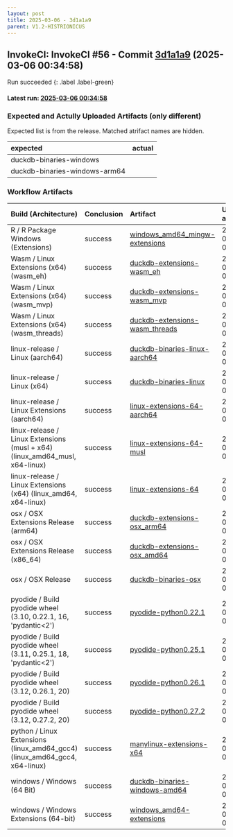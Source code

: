 ```yaml
---
layout: post
title: 2025-03-06 - 3d1a1a9
parent: V1.2-HISTRIONICUS
---
```



## InvokeCI: InvokeCI #56 - Commit [3d1a1a9](https://github.com/duckdb/duckdb/actions/runs/13688471341) (2025-03-06 00:34:58)
 Run succeeded
{: .label .label-green}
#### Latest run: [ 2025-03-06 00:34:58 ](https://github.com/duckdb/duckdb/actions/runs/13688471341)

### Expected and Actully Uploaded Artifacts (only different)
Expected list is from the release.
Matched atrifact names are hidden.

| expected                      | actual   |
|:------------------------------|:---------|
| duckdb-binaries-windows       |          |
| duckdb-binaries-windows-arm64 |          |

### Workflow Artifacts

| Build (Architecture)                                                        | Conclusion   | Artifact                                                                                                         | Uploaded at         |
|:----------------------------------------------------------------------------|:-------------|:-----------------------------------------------------------------------------------------------------------------|:--------------------|
| R / R Package Windows (Extensions)                                          | success      | [windows_amd64_mingw-extensions](https://github.com/duckdb/duckdb/actions/runs/13688471341/artifacts/2700611635) | 2025-03-06 01:45:11 |
| Wasm / Linux Extensions (x64) (wasm_eh)                                     | success      | [duckdb-extensions-wasm_eh](https://github.com/duckdb/duckdb/actions/runs/13688471341/artifacts/2700463099)      | 2025-03-06 01:05:52 |
| Wasm / Linux Extensions (x64) (wasm_mvp)                                    | success      | [duckdb-extensions-wasm_mvp](https://github.com/duckdb/duckdb/actions/runs/13688471341/artifacts/2700465020)     | 2025-03-06 01:06:22 |
| Wasm / Linux Extensions (x64) (wasm_threads)                                | success      | [duckdb-extensions-wasm_threads](https://github.com/duckdb/duckdb/actions/runs/13688471341/artifacts/2700465597) | 2025-03-06 01:06:31 |
| linux-release / Linux (aarch64)                                             | success      | [duckdb-binaries-linux-aarch64](https://github.com/duckdb/duckdb/actions/runs/13688471341/artifacts/2700750957)  | 2025-03-06 02:24:16 |
| linux-release / Linux (x64)                                                 | success      | [duckdb-binaries-linux](https://github.com/duckdb/duckdb/actions/runs/13688471341/artifacts/2700744102)          | 2025-03-06 02:21:56 |
| linux-release / Linux Extensions (aarch64)                                  | success      | [linux-extensions-64-aarch64](https://github.com/duckdb/duckdb/actions/runs/13688471341/artifacts/2700783326)    | 2025-03-06 02:33:48 |
| linux-release / Linux Extensions (musl + x64) (linux_amd64_musl, x64-linux) | success      | [linux-extensions-64-musl](https://github.com/duckdb/duckdb/actions/runs/13688471341/artifacts/2700764198)       | 2025-03-06 02:28:39 |
| linux-release / Linux Extensions (x64) (linux_amd64, x64-linux)             | success      | [linux-extensions-64](https://github.com/duckdb/duckdb/actions/runs/13688471341/artifacts/2700454148)            | 2025-03-06 01:03:38 |
| osx / OSX Extensions Release (arm64)                                        | success      | [duckdb-extensions-osx_arm64](https://github.com/duckdb/duckdb/actions/runs/13688471341/artifacts/2700511951)    | 2025-03-06 01:19:29 |
| osx / OSX Extensions Release (x86_64)                                       | success      | [duckdb-extensions-osx_amd64](https://github.com/duckdb/duckdb/actions/runs/13688471341/artifacts/2700539107)    | 2025-03-06 01:26:22 |
| osx / OSX Release                                                           | success      | [duckdb-binaries-osx](https://github.com/duckdb/duckdb/actions/runs/13688471341/artifacts/2700486440)            | 2025-03-06 01:12:16 |
| pyodide / Build pyodide wheel (3.10, 0.22.1, 16, 'pydantic<2')              | success      | [pyodide-python0.22.1](https://github.com/duckdb/duckdb/actions/runs/13688471341/artifacts/2700403391)           | 2025-03-06 00:51:26 |
| pyodide / Build pyodide wheel (3.11, 0.25.1, 18, 'pydantic<2')              | success      | [pyodide-python0.25.1](https://github.com/duckdb/duckdb/actions/runs/13688471341/artifacts/2700398599)           | 2025-03-06 00:50:22 |
| pyodide / Build pyodide wheel (3.12, 0.26.1, 20)                            | success      | [pyodide-python0.26.1](https://github.com/duckdb/duckdb/actions/runs/13688471341/artifacts/2700399035)           | 2025-03-06 00:50:28 |
| pyodide / Build pyodide wheel (3.12, 0.27.2, 20)                            | success      | [pyodide-python0.27.2](https://github.com/duckdb/duckdb/actions/runs/13688471341/artifacts/2700400614)           | 2025-03-06 00:50:49 |
| python / Linux Extensions (linux_amd64_gcc4) (linux_amd64_gcc4, x64-linux)  | success      | [manylinux-extensions-x64](https://github.com/duckdb/duckdb/actions/runs/13688471341/artifacts/2700550120)       | 2025-03-06 01:29:29 |
| windows / Windows (64 Bit)                                                  | success      | [duckdb-binaries-windows-amd64](https://github.com/duckdb/duckdb/actions/runs/13688471341/artifacts/2700505748)  | 2025-03-06 01:17:49 |
| windows / Windows Extensions (64-bit)                                       | success      | [windows_amd64-extensions](https://github.com/duckdb/duckdb/actions/runs/13688471341/artifacts/2700852891)       | 2025-03-06 02:52:42 |
